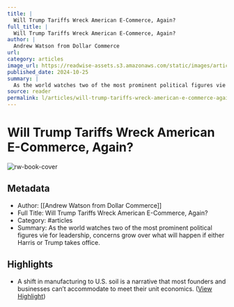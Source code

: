 ```yaml
---
title: |
  Will Trump Tariffs Wreck American E-Commerce, Again?
full_title: |
  Will Trump Tariffs Wreck American E-Commerce, Again?
author: |
  Andrew Watson from Dollar Commerce
url: 
category: articles
image_url: https://readwise-assets.s3.amazonaws.com/static/images/article3.5c705a01b476.png
published_date: 2024-10-25
summary: |
  As the world watches two of the most prominent political figures vie for leadership, concerns grow over what will happen if either Harris or Trump takes office.
source: reader
permalink: l/articles/will-trump-tariffs-wreck-american-e-commerce-again
---
```

# Will Trump Tariffs Wreck American E-Commerce, Again?

![rw-book-cover](https://readwise-assets.s3.amazonaws.com/static/images/article3.5c705a01b476.png)

## Metadata
- Author: [[Andrew Watson from Dollar Commerce]]
- Full Title: Will Trump Tariffs Wreck American E-Commerce, Again?
- Category: #articles
- Summary: As the world watches two of the most prominent political figures vie for leadership, concerns grow over what will happen if either Harris or Trump takes office.

## Highlights
- A shift in manufacturing to U.S. soil is a narrative that most founders and businesses can’t accommodate to meet their unit economics. ([View Highlight](https://read.readwise.io/read/01jbcetey3ap0tjnby0gdvb3ms))


